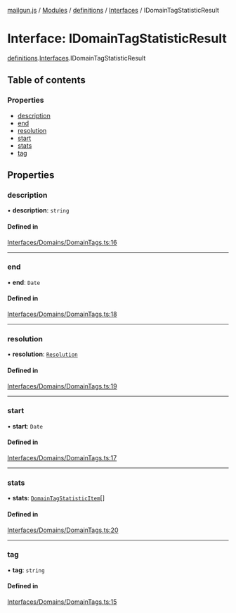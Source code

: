 [mailgun.js](../README.md) / [Modules](../modules.md) / [definitions](../modules/definitions.md) / [Interfaces](../modules/definitions.Interfaces.md) / IDomainTagStatisticResult

# Interface: IDomainTagStatisticResult

[definitions](../modules/definitions.md).[Interfaces](../modules/definitions.Interfaces.md).IDomainTagStatisticResult

## Table of contents

### Properties

- [description](definitions.Interfaces.IDomainTagStatisticResult.md#description)
- [end](definitions.Interfaces.IDomainTagStatisticResult.md#end)
- [resolution](definitions.Interfaces.IDomainTagStatisticResult.md#resolution)
- [start](definitions.Interfaces.IDomainTagStatisticResult.md#start)
- [stats](definitions.Interfaces.IDomainTagStatisticResult.md#stats)
- [tag](definitions.Interfaces.IDomainTagStatisticResult.md#tag)

## Properties

### description

• **description**: `string`

#### Defined in

[Interfaces/Domains/DomainTags.ts:16](https://github.com/mailgun/mailgun.js/blob/703cf80/lib/Interfaces/Domains/DomainTags.ts#L16)

___

### end

• **end**: `Date`

#### Defined in

[Interfaces/Domains/DomainTags.ts:18](https://github.com/mailgun/mailgun.js/blob/703cf80/lib/Interfaces/Domains/DomainTags.ts#L18)

___

### resolution

• **resolution**: [`Resolution`](../enums/definitions.Enums.Resolution.md)

#### Defined in

[Interfaces/Domains/DomainTags.ts:19](https://github.com/mailgun/mailgun.js/blob/703cf80/lib/Interfaces/Domains/DomainTags.ts#L19)

___

### start

• **start**: `Date`

#### Defined in

[Interfaces/Domains/DomainTags.ts:17](https://github.com/mailgun/mailgun.js/blob/703cf80/lib/Interfaces/Domains/DomainTags.ts#L17)

___

### stats

• **stats**: [`DomainTagStatisticItem`](../modules/definitions.md#domaintagstatisticitem)[]

#### Defined in

[Interfaces/Domains/DomainTags.ts:20](https://github.com/mailgun/mailgun.js/blob/703cf80/lib/Interfaces/Domains/DomainTags.ts#L20)

___

### tag

• **tag**: `string`

#### Defined in

[Interfaces/Domains/DomainTags.ts:15](https://github.com/mailgun/mailgun.js/blob/703cf80/lib/Interfaces/Domains/DomainTags.ts#L15)
